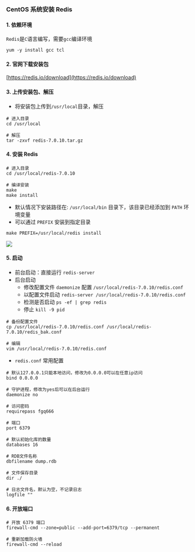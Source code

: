 ### CentOS 系统安装 Redis 

#### 1. 依赖环境
`Redis`是`C`语言编写，需要`gcc`编译环境

```
yum -y install gcc tcl
```

#### 2. 官网下载安装包
[https://redis.io/download](https://redis.io/download)

#### 3. 上传安装包、解压
* 将安装包上传到`/usr/local`目录，解压

```
# 进入目录
cd /usr/local

# 解压
tar -zxvf redis-7.0.10.tar.gz
```


#### 4. 安装 Redis
```
# 进入目录
cd /usr/local/redis-7.0.10

# 编译安装
make
make install        
```

* 默认情况下安装路径在: `/usr/local/bin` 目录下，该目录已经添加到 `PATH` 环境变量
* 可以通过 `PREFIX` 安装到指定目录

```
make PREFIX=/usr/local/redis install
```


![](https://fgq233.github.io/imgs/linux/sf007.png)


#### 5. 启动
* 前台启动：直接运行 `redis-server`
* 后台启动
    * 修改配置文件 `daemonize` 配置 `/usr/local/redis-7.0.10/redis.conf`
    * 以配置文件启动 `redis-server /usr/local/redis-7.0.10/redis.conf`
    * 检测是否启动 `ps -ef | grep redis`
    * 停止 `kill -9 pid`


```
# 备份配置文件
cp /usr/local/redis-7.0.10/redis.conf /usr/local/redis-7.0.10/redis_bak.conf

# 编辑
vim /usr/local/redis-7.0.10/redis.conf
```


* `redis.conf` 常用配置


```
# 默认127.0.0.1只能本地访问，修改为0.0.0.0可以在任意ip访问
bind 0.0.0.0

# 守护进程，修改为yes后可以在后台运行
daemonize no

# 访问密码
requirepass fgq666

# 端口
port 6379

# 默认初始化库的数量
databases 16

# RDB文件名称
dbfilename dump.rdb  

# 文件保存目录
dir ./ 

# 日志文件名，默认为空，不记录日志
logfile ""
```



#### 6. 开放端口
```
# 开放 6379 端口
firewall-cmd --zone=public --add-port=6379/tcp --permanent

# 重新加载防火墙
firewall-cmd --reload
```
